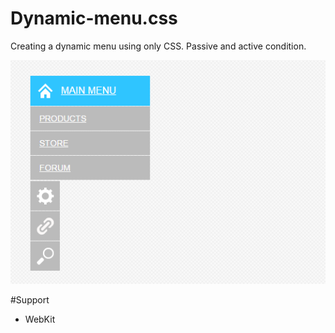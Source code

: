 Dynamic-menu.css
================
Creating a dynamic menu using only CSS. Passive and active condition.

![](https://raw.githubusercontent.com/aai210/Dynamic-menu/master/image.png)

#Support
* WebKit
